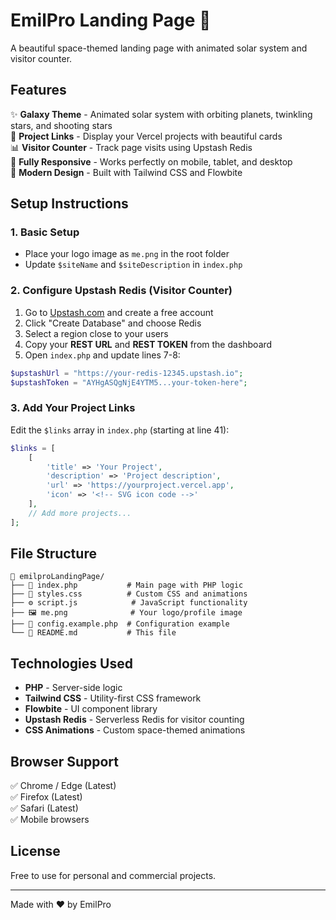 # EmilPro Landing Page 🌌

A beautiful space-themed landing page with animated solar system and visitor counter.

## Features

✨ **Galaxy Theme** - Animated solar system with orbiting planets, twinkling stars, and shooting stars  
🔗 **Project Links** - Display your Vercel projects with beautiful cards  
📊 **Visitor Counter** - Track page visits using Upstash Redis  
📱 **Fully Responsive** - Works perfectly on mobile, tablet, and desktop  
🎨 **Modern Design** - Built with Tailwind CSS and Flowbite  

## Setup Instructions

### 1. Basic Setup
- Place your logo image as `me.png` in the root folder
- Update `$siteName` and `$siteDescription` in `index.php`

### 2. Configure Upstash Redis (Visitor Counter)

1. Go to [Upstash.com](https://upstash.com/) and create a free account
2. Click "Create Database" and choose Redis
3. Select a region close to your users
4. Copy your **REST URL** and **REST TOKEN** from the dashboard
5. Open `index.php` and update lines 7-8:

```php
$upstashUrl = "https://your-redis-12345.upstash.io";
$upstashToken = "AYHgASQgNjE4YTM5...your-token-here";
```

### 3. Add Your Project Links

Edit the `$links` array in `index.php` (starting at line 41):

```php
$links = [
    [
        'title' => 'Your Project',
        'description' => 'Project description',
        'url' => 'https://yourproject.vercel.app',
        'icon' => '<!-- SVG icon code -->'
    ],
    // Add more projects...
];
```

## File Structure

```
📁 emilproLandingPage/
├── 📄 index.php           # Main page with PHP logic
├── 🎨 styles.css          # Custom CSS and animations
├── ⚙️ script.js            # JavaScript functionality
├── 🖼️ me.png              # Your logo/profile image
├── 📄 config.example.php  # Configuration example
└── 📖 README.md           # This file
```

## Technologies Used

- **PHP** - Server-side logic
- **Tailwind CSS** - Utility-first CSS framework
- **Flowbite** - UI component library
- **Upstash Redis** - Serverless Redis for visitor counting
- **CSS Animations** - Custom space-themed animations

## Browser Support

✅ Chrome / Edge (Latest)  
✅ Firefox (Latest)  
✅ Safari (Latest)  
✅ Mobile browsers  

## License

Free to use for personal and commercial projects.

---

Made with ❤️ by EmilPro

